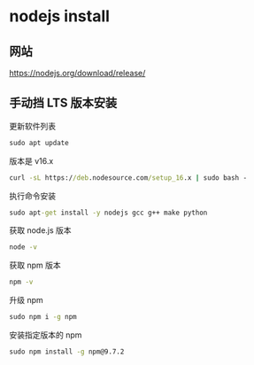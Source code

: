 # nodejs install

## 网站

https://nodejs.org/download/release/

## 手动挡 LTS 版本安装

更新软件列表

```cmd
sudo apt update
```

版本是 v16.x

```cmd
curl -sL https://deb.nodesource.com/setup_16.x | sudo bash -
```

执行命令安装

```cmd
sudo apt-get install -y nodejs gcc g++ make python
```

获取 node.js 版本

```cmd
node -v
```

获取 npm 版本

```cmd
npm -v
```

升级 npm

```cmd
sudo npm i -g npm
```

安装指定版本的 npm

```cmd
sudo npm install -g npm@9.7.2
```
